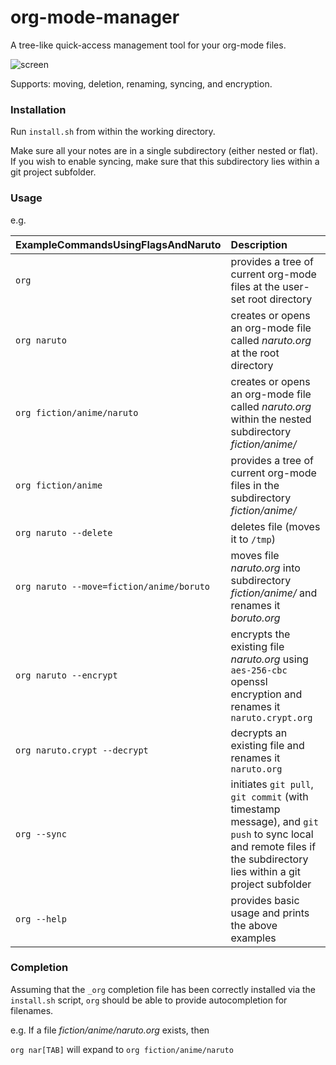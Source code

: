 
# org-mode-manager

A tree-like quick-access management tool for your org-mode files. 

![screen](https://user-images.githubusercontent.com/20641402/30132556-0bd3b016-9351-11e7-8e96-7ba22f21a128.png)

Supports: moving, deletion, renaming, syncing, and encryption.

### Installation

Run `install.sh` from within the working directory.

Make sure all your notes are in a single subdirectory (either nested or flat). If you wish to enable syncing, make sure that this subdirectory lies within a git project subfolder.


### Usage

e.g.

 | ExampleCommandsUsingFlagsAndNaruto | Description |
 |:-------|:-----------|
 | `org` | provides a tree of current org-mode files at the user-set root directory |
 | `org naruto` | creates or opens an org-mode file called *naruto.org* at the root directory |
 | `org fiction/anime/naruto` | creates or opens an org-mode file called *naruto.org* within the nested subdirectory *fiction/anime/* |
 | `org fiction/anime` | provides a tree of current org-mode files in the subdirectory *fiction/anime/* |
 | `org naruto --delete` | deletes file (moves it to `/tmp`) |
 | `org naruto --move=fiction/anime/boruto` | moves file *naruto.org* into subdirectory *fiction/anime/* and renames it *boruto.org* |
 | `org naruto --encrypt` | encrypts the existing file *naruto.org* using `aes-256-cbc` openssl encryption and renames it `naruto.crypt.org` |
 | `org naruto.crypt --decrypt` | decrypts an existing file and renames it `naruto.org` |
 | `org --sync` | initiates `git pull`, `git commit` (with timestamp message), and `git push` to sync local and remote files if the subdirectory lies within a git project subfolder |
 | `org --help` | provides basic usage and prints the above examples |
 
### Completion

Assuming that the `_org` completion file has been correctly installed via the `install.sh` script, `org` should be able to provide autocompletion for filenames.

e.g. If a file *fiction/anime/naruto.org* exists, then

`org nar[TAB]` will expand to `org fiction/anime/naruto`
 
 
